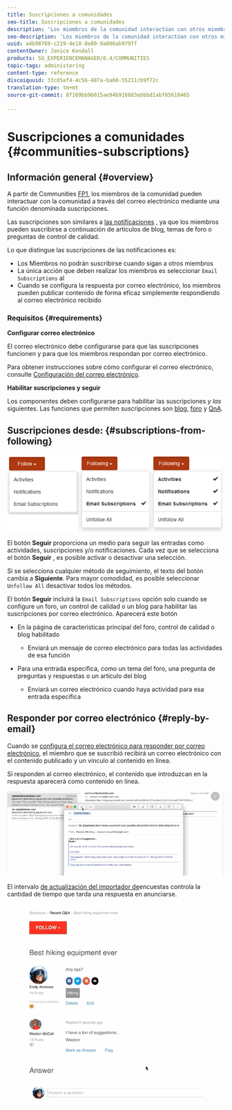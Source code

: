 ```yaml
---
title: Suscripciones a comunidades
seo-title: Suscripciones a comunidades
description: 'Los miembros de la comunidad interactúan con otros miembros a través del correo electrónico '
seo-description: 'Los miembros de la comunidad interactúan con otros miembros a través del correo electrónico '
uuid: a4b98769-c219-4e18-8e80-9a806ab979ff
contentOwner: Janice Kendall
products: SG_EXPERIENCEMANAGER/6.4/COMMUNITIES
topic-tags: administering
content-type: reference
discoiquuid: 33c85af4-4c56-487a-ba60-55211cb9f72c
translation-type: tm+mt
source-git-commit: 8f169bb9b015ae94b9160d3ebbbd1abf85610465

---
```



# Suscripciones a comunidades {#communities-subscriptions}

## Información general {#overview}

A partir de Communities [FP1](deploy-communities.md#latestfeaturepack), los miembros de la comunidad pueden interactuar con la comunidad a través del correo electrónico mediante una función denominada suscripciones.

Las suscripciones son similares a [las notificaciones](notifications.md) , ya que los miembros pueden suscribirse a continuación de artículos de blog, temas de foro o preguntas de control de calidad.

Lo que distingue las suscripciones de las notificaciones es:

* Los Miembros no podrán suscribirse cuando sigan a otros miembros
* La única acción que deben realizar los miembros es seleccionar `Email Subscriptions` al
* Cuando se configura la respuesta por correo electrónico, los miembros pueden publicar contenido de forma eficaz simplemente respondiendo al correo electrónico recibido

### Requisitos {#requirements}

**Configurar correo electrónico**

El correo electrónico debe configurarse para que las suscripciones funcionen y para que los miembros respondan por correo electrónico.

Para obtener instrucciones sobre cómo configurar el correo electrónico, consulte [Configuración del correo electrónico](email.md).

**Habilitar suscripciones y seguir**

Los componentes deben configurarse para habilitar las suscripciones *y las* siguientes. Las funciones que permiten suscripciones son [blog](blog-feature.md), [foro](forum.md) y [QnA](working-with-qna.md).

## Suscripciones desde: {#subscriptions-from-following}

![climage_1-5](assets/chlimage_1-5.png)

El botón **Seguir** proporciona un medio para seguir las entradas como actividades, suscripciones y/o notificaciones. Cada vez que se selecciona el botón **Seguir** , es posible activar o desactivar una selección.

Si se selecciona cualquier método de seguimiento, el texto del botón cambia a **Siguiente**. Para mayor comodidad, es posible seleccionar `Unfollow All` desactivar todos los métodos.

El botón **Seguir** incluirá la `Email Subscriptions` opción solo cuando se configure un foro, un control de calidad o un blog para habilitar las suscripciones por correo electrónico. Aparecerá este botón

* En la página de características principal del foro, control de calidad o blog habilitado

   * Enviará un mensaje de correo electrónico para todas las actividades de esa función

* Para una entrada específica, como un tema del foro, una pregunta de preguntas y respuestas o un artículo del blog

   * Enviará un correo electrónico cuando haya actividad para esa entrada específica

## Responder por correo electrónico {#reply-by-email}

Cuando se [configura el correo electrónico para responder por correo electrónico](email.md#configure-polling-importer), el miembro que se suscribió recibirá un correo electrónico con el contenido publicado y un vínculo al contenido en línea.

Si responden al correo electrónico, el contenido que introduzcan en la respuesta aparecerá como contenido en línea.

![climage_1-6](assets/chlimage_1-6.png)

El intervalo [de actualización del importador de](email.md#configure-polling-importer)encuestas controla la cantidad de tiempo que tarda una respuesta en anunciarse.

![climage_1-7](assets/chlimage_1-7.png)

